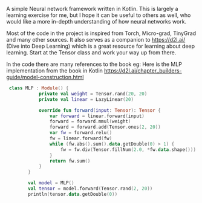 A simple Neural network framework written in Kotlin. This is largely a learning exercise for me, but I hope it can be useful to others as well, who would like a more in-depth understanding of how neural networks work.

Most of the code in the project is inspired from Torch, Micro-grad, TinyGrad and many other sources. It also serves as a companion to https://d2l.ai/ (Dive into Deep Learning) which is a great resource for learning about deep learning.
Start at the Tensor class and work your way up from there. 

In the code there are many references to the book eg: Here is the MLP implementation from the book in Kotlin https://d2l.ai/chapter_builders-guide/model-construction.html
```kotlin
 class MLP : Module() {
            private val weight = Tensor.rand(20, 20)
            private val linear = LazyLinear(20)

            override fun forward(input: Tensor): Tensor {
                var forward = linear.forward(input)
                forward = forward.mmul(weight)
                forward = forward.add(Tensor.ones(2, 20))
                var fw = forward.relu()
                fw = linear.forward(fw)
                while (fw.abs().sum().data.getDouble(0) > 1) {
                    fw = fw.div(Tensor.fillNum(2.0, *fw.data.shape()))
                }
                return fw.sum()
            }
        }

        val model = MLP()
        val tensor = model.forward(Tensor.rand(2, 20))
        println(tensor.data.getDouble(0))
```




